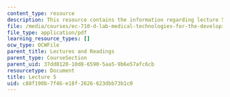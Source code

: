 ```yaml
---
content_type: resource
description: This resource contains the information regarding lecture 5.
file: /media/courses/ec-710-d-lab-medical-technologies-for-the-developing-world-spring-2010/c88f190b7f46e18f2626623dbb73b1c0_MITEC_710S10_lecture5.pdf
file_type: application/pdf
learning_resource_types: []
ocw_type: OCWFile
parent_title: Lectures and Readings
parent_type: CourseSection
parent_uid: 37dd8120-10d8-6590-5aa5-9b6e57afc6cb
resourcetype: Document
title: Lecture 5
uid: c88f190b-7f46-e18f-2626-623dbb73b1c0
---
```

